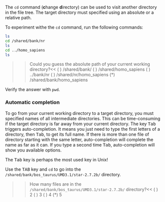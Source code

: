 The `cd` command (**c**hange **d**irectory) can be used to visit another directory in the file tree. 
The target directory must specified using an absolute or a relative path. 

To experiment withe the `cd` command, run the following commands:

```bash
ls
cd /shared/bank/nr
ls
cd ../homo_sapiens
ls 
```

>>Could you guess the absolute path of your current working directory?<<
( ) /shared/bank/
( ) /shared/homo_sapiens
( ) ../bank/nr
( ) /shared/nr/homo_sapiens
(*) /shared/bank/homo_sapiens

Verify the answer with `pwd`.

### Automatic completion

To go from your current working directory to a target directory, you must specified names of all intermediate directories. This can be time-consuming if the target directory is far away from your current directory. 
The key <kbd>Tab</kbd> triggers auto-completion. It means you just need to type the first letters of a directory, then <kbd>Tab</kbd>, to get its full name. If there is more than one file of directory starting with the same letter, auto-completion will complete the name as far as it can. If you type a second time <kbd>Tab</kbd>, auto-completion will show you available options.

The <kbd>Tab</kbd> key is perhaps the most used key in Unix!

Use the <kbd>TAB</kbd> key and `cd` to go into the `/shared/bank/bos_taurus/UMD3.1/star-2.7.2b/` directory.

>>How many files are in the `/shared/bank/bos_taurus/UMD3.1/star-2.7.2b/` directory?<<
( ) 2
( ) 3
( ) 4
(*) 5
